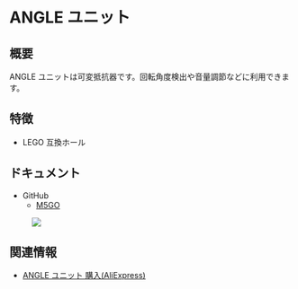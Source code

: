 # ANGLE ユニット

## 概要

ANGLE ユニットは可変抵抗器です。回転角度検出や音量調節などに利用できます。

## 特徴

- LEGO 互換ホール

## ドキュメント

- GitHub
  - [M5GO](https://github.com/m5stack/M5GO)

<figure>
    <img src="assets/img/product_pics/units/M5GO_Unit_angle.png">
</figure>

## 関連情報

- [ANGLE ユニット 購入(AliExpress)](https://www.aliexpress.com/store/product/M5Stack-Official-Mini-Angle-Unit-Potentiometer-Inside-Resistance-Adjustable-GPIO-GROVE-Co-n-nec-to-r/3226069_32931834705.html)
